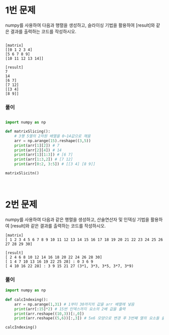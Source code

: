 
# 1번 문제

numpy를 사용하여 다음과 행렬을 생성하고, 슬라이싱 기법을 활용하여 [result]와 같은 결과를 출력하는 코드를 작성하시오.

```

[matrix]
[[0 1 2 3 4]
[5 6 7 8 9]
[10 11 12 13 14]]

[result]
7
14
[6 7]
[7 12]
[[3 4]
[8 9]]

```

### 풀이

```python

import numpy as np

def matrixSlicing():
    # 3행 5열의 2차원 배열을 0~14값으로 채움
    arr = np.arange(15).reshape((3,5))
    print(arr[1][2]) # 7
    print(arr[2][4]) # 14
    print(arr[1][1:3]) # [6 7]
    print(arr[1:3,2]) # [7 12]
    print(arr[0:2, 3:5]) # [[3 4] [8 9]]

matrixSlicitn()
```

<br>

# 2번 문제

numpy를 사용하여 다음과 같은 행렬을 생성하고, 산술연산자 및 인덱싱 기법을 활용하여 [result]와 같은 결과를 출력하는 코드를 작성하시오.


```
[matrix]
[ 1 2 3 4 5 6 7 8 9 10 11 12 13 14 15 16 17 18 19 20 21 22 23 24 25 26 27 28 29 30]

[result]
[ 2 4 6 8 10 12 14 16 18 20 22 24 26 28 30]
[ 1 4 7 10 13 16 19 22 25 28] : 0 3 6 9 
[ 4 10 16 22 28] : 3 9 15 21 27 (3*1, 3*3, 3*5, 3*7, 3*9)
```

### 풀이

```python
import numpy as np
    
def calcIndexing():
    arr = np.arange(1,31) # 1부터 30까지의 값을 arr 배열에 넣음
    print(arr[:15]*2) # 15번 인덱스까지 요소의 2배 값을 출력
    print(arr.reshape((10,3))[:,0])
    print(arr.reshape((5,6))[:,3]) # 5x6 모양으로 변경 후 3번째 열의 요소들 출력

calcIndexing()
```